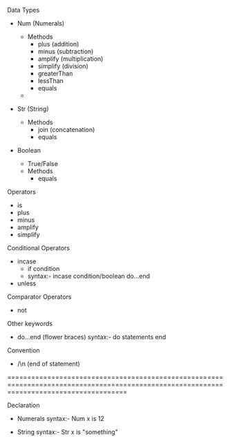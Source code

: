 Data Types
  -   Num (Numerals)
      - Methods
          -   plus (addition)
          -   minus (subtraction)
          -   amplify (multiplication)
          -   simplify (division)
          -   greaterThan
          -   lessThan
          -   equals
      -

  -   Str (String)
      - Methods
          -   join (concatenation)
          -   equals

  -   Boolean
      - True/False
      - Methods
          -   equals

Operators
  -   is
  -   plus
  -   minus
  -   amplify
  -   simplify

Conditional Operators
  -   incase
      - if condition
      - syntax:-
          incase condition/boolean
          do...end
  -   unless

Comparator Operators
  -   not

Other keywords
  -   do...end (flower braces)
      syntax:-
        do
          statements
        end

Convention
  -   /\n (end of statement)


==========================================================================================================================================

Declaration
  - Numerals
    syntax:-
      Num x is 12

  - String
     syntax:-
      Str x is "something"
